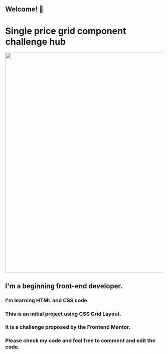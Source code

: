 ## Welcome! 👋

# Single price grid component challenge hub

<div align="center">
<img src="https://user-images.githubusercontent.com/91090905/145271693-ef860df5-2106-4b3c-8b47-0a02aabbb43b.jpg" width="700px" />
</div>


##  I'm a beginning front-end developer.

### I'm learning HTML and CSS code.

### This is an initial project using CSS Grid Layout.

### It is a challenge proposed by the <a ref="https://www.frontendmentor.io/challengesFrontend" target="_Blank"> Frontend Mentor</a>.

### Please check my code and feel free to comment and edit the code.



